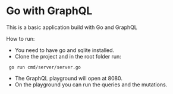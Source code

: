 # Go with GraphQL

This is a basic application build with Go and GraphQL

How to run:

- You need to have go and sqlite installed.
- Clone the project and in the root folder run:

```
 go run cmd/server/server.go
```

- The GraphQL playground will open at 8080.
- On the playground you can run the queries and the mutations.
